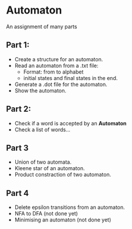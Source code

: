 # Automaton

An assignment of many parts

## Part 1:

- Create a structure for an automaton.
- Read an automaton from a .txt file:
  - Format: from to alphabet
  - initial states and final states in the end.
- Generate a .dot file for the automaton.
- Show the automaton.

## Part 2:

- Check if a word is accepted by an **Automaton**
- Check a list of words...

## Part 3

- Union of two automata.
- Kleene star of an automaton.
- Product constraction of two automaton.

## Part 4

- Delete epsilon transitions from an automaton.
- NFA to DFA (not done yet)
- Minimising an automaton (not done yet)
